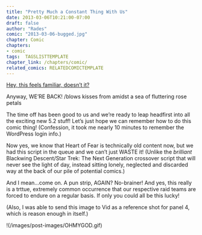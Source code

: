 ```yaml
---
title: "Pretty Much a Constant Thing With Us"
date: 2013-03-06T10:21:00-07:00
draft: false
author: "Rades"
comic: "2013-03-06-bugged.jpg"
chapter: Comic
chapters:
- comic
tags:  TAGSLISTTEMPLATE
chapter_link: /chapters/comic/
related_comics: RELATEDCOMICTEMPLATE
---
```


<a href="/comic/glyph-of-ireworks">Hey, this feels familiar, doesn’t it?</a>


Anyway, WE’RE BACK! /blows kisses from amidst a sea of fluttering rose petals


The time off has been good to us and we’re ready to leap headfirst into all the exciting new 5.2 stuff! Let’s just hope we can remember how to do this comic thing! (Confession, it took me nearly 10 minutes to remember the WordPress login info.)


Now yes, we know that Heart of Fear is technically old content now, but we had this script in the queue and we can’t just WASTE it! (Unlike the *brilliant* Blackwing Descent/Star Trek: The Next Generation crossover script that will never see the light of day, instead sitting lonely, neglected and discarded way at the back of our pile of potential comics.)


And I mean…come on. A pun strip, AGAIN? No-brainer! And yes, this really is a trttue, extremely common occurrence that our respective raid teams are forced to endure on a regular basis. If only you could all be this lucky!


(Also, I was able to send this image to Vid as a reference shot for panel 4, which is reason enough in itself.)


!(/images/post-images/OHMYGOD.gif)

